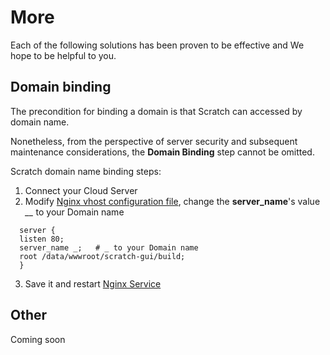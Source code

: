 # More

Each of the following solutions has been proven to be effective and We hope to be helpful to you.

## Domain binding

The precondition for binding a domain is that Scratch can accessed by domain name.

Nonetheless, from the perspective of server security and subsequent maintenance considerations, the **Domain Binding** step cannot be omitted.

Scratch domain name binding steps:

1. Connect your Cloud Server
2. Modify [Nginx vhost configuration file](/stack-components.md#nginx), change the **server_name**'s value *__* to your Domain name
  ```text
    server {
    listen 80;
    server_name _;   # _ to your Domain name
    root /data/wwwroot/scratch-gui/build;
    }
   ```
3. Save it and restart [Nginx Service](/admin-services.md#nginx)


## Other

Coming soon
